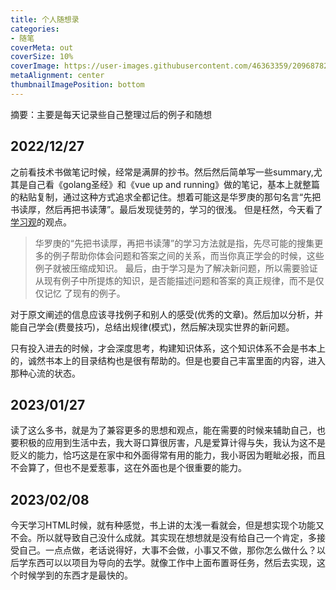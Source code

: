 ```yaml
---
title: 个人随想录
categories:
- 随笔
coverMeta: out
coverSize: 10%
coverImage: https://user-images.githubusercontent.com/46363359/209687828-d110ad04-166e-41e9-9570-6c568840987d.jpg
metaAlignment: center
thumbnailImagePosition: bottom
---
```


摘要：主要是每天记录些自己整理过后的例子和随想

<!-- more -->

<!-- toc -->

## 2022/12/27

之前看技术书做笔记时候，经常是满屏的抄书。然后然后简单写一些summary,尤其是自己看《golang圣经》和《vue up and running》做的笔记，基本上就整篇的粘贴复制，通过这种方式追求全都记住。想着可能这是华罗庚的那句名言“先把书读厚，然后再把书读薄”。最后发现徒劳的，学习的很浅。
但是枉然，今天看了[学习观](https://www.yanxishe.com/blogDetail/8846)的观点。

> 华罗庚的“先把书读厚，再把书读薄”的学习方法就是指，先尽可能的搜集更多的例子帮助你体会问题和答案之间的关系，而当你真正学会的时候，这些例子就被压缩成知识。
> 最后，由于学习是为了解决新问题，所以需要验证从现有例子中所提炼的知识，是否能描述问题和答案的真正规律，而不是仅仅记忆 了现有的例子。

对于原文阐述的信息应该寻找例子和别人的感受(优秀的文章)。然后加以分析，并能自己学会(费曼技巧)，总结出规律(模式)，然后解决现实世界的新问题。

只有投入进去的时候，才会深度思考，构建知识体系，这个知识体系不会是书本上的，诚然书本上的目录结构也是很有帮助的。但是也要自己丰富里面的内容，进入那种心流的状态。

## 2023/01/27

读了这么多书，就是为了兼容更多的思想和观点，能在需要的时候来辅助自己，也要积极的应用到生活中去，我大哥口算很厉害，凡是爱算计得与失，我认为这不是贬义的能力，恰巧这是在家中和外面得常有用的能力，我小哥因为睚眦必报，而且不会算了，但也不是爱惹事，这在外面也是个很重要的能力。

## 2023/02/08
今天学习HTML时候，就有种感觉，书上讲的太浅一看就会，但是想实现个功能又不会。所以就导致自己没什么成就。其实现在想想就是没有给自己一个肯定，多接受自己。一点点做，老话说得好，大事不会做，小事又不做，那你怎么做什么？以后学东西可以以项目为导向的去学。就像工作中上面布置哥任务，然后去实现，这个时候学到的东西才是最快的。
